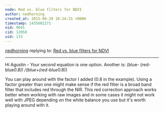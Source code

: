 ```yaml
---
node: Red vs. blue filters for NDVI
author: nedhorning
created_at: 2015-06-29 18:24:31 +0000
timestamp: 1435602271
nid: 9691
cid: 12050
uid: 133
---
```




[nedhorning](../profile/nedhorning) replying to: [Red vs. blue filters for NDVI](../notes/nedhorning/10-30-2013/red-vs-blue-filters-for-ndvi)

----
Hi Agustin - Your second equation is one option. Another is:
(blue- (red-blue*0.8)) /(blue+(red-blue*0.8))

You can play around with the factor I added (0.8 in the example). Using a factor greater than one might make sense if the red filter is a broad band filter that includes red through the NIR. This red correction approach works better when working with raw images and in some cases it might not work well with JPEG depending on the white balance you use but it's worth playing around with it. 